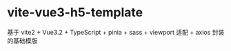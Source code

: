 # vite-vue3-h5-template
基于 vite2 + Vue3.2 + TypeScript + pinia + sass + viewport 适配 + axios 封装 的基础模版
